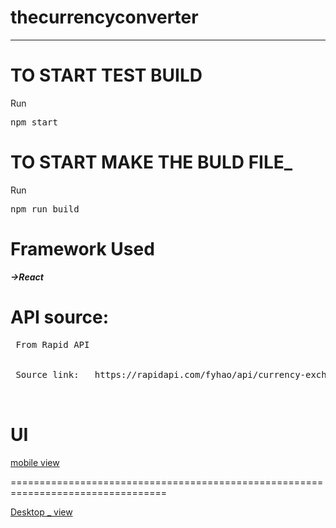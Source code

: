 # thecurrencyconverter


--------------------------------------------------------------------------------

# __TO START TEST BUILD__

Run <pre>npm start</pre>


# __TO START MAKE THE BULD FILE___

Run <pre>npm run build</pre>



# Framework Used

___->React___



# API source:

 <pre>
 From Rapid API
 
 
 Source link:   https://rapidapi.com/fyhao/api/currency-exchange
 
 </pre>
 
 
 
 
 
 # UI
 [mobile view]()
 
 
 =================================================================================
 
 [Desktop _ view]()
 
 
